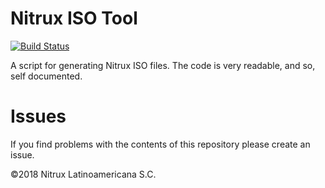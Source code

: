 # Nitrux ISO Tool

[![Build Status](https://travis-ci.org/Nitrux/nitrux-iso-tool.svg?branch=master)](https://travis-ci.org/Nitrux/nitrux-iso-tool)

A script for generating Nitrux ISO files. The code is very readable, and so, self documented.

# Issues
If you find problems with the contents of this repository please create an issue.

©2018 Nitrux Latinoamericana S.C.
